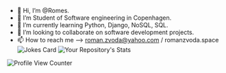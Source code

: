 - 👋 Hi, I’m @Romes.
- 👀 I’m Student of Software engineering in Copenhagen.
- 🌱 I’m currently learning Python, Django, NoSQL, SQL.
- 💞️ I’m looking to collaborate on software development projects.
- 📫 How to reach me --> roman.zvoda@yahoo.com / romanzvoda.space
![Jokes Card](https://readme-jokes.vercel.app/api) ![Your Repository's Stats](https://github-readme-stats.vercel.app/api/top-langs/?username=Romes8&theme=blue-green)


<!---
Romes8/Romes8 is a ✨ special ✨ repository because its `README.md` (this file) appears on your GitHub profile.
You can click the Preview link to take a look at your changes.
--->


![Profile View Counter](https://komarev.com/ghpvc/?username=Romes8)


